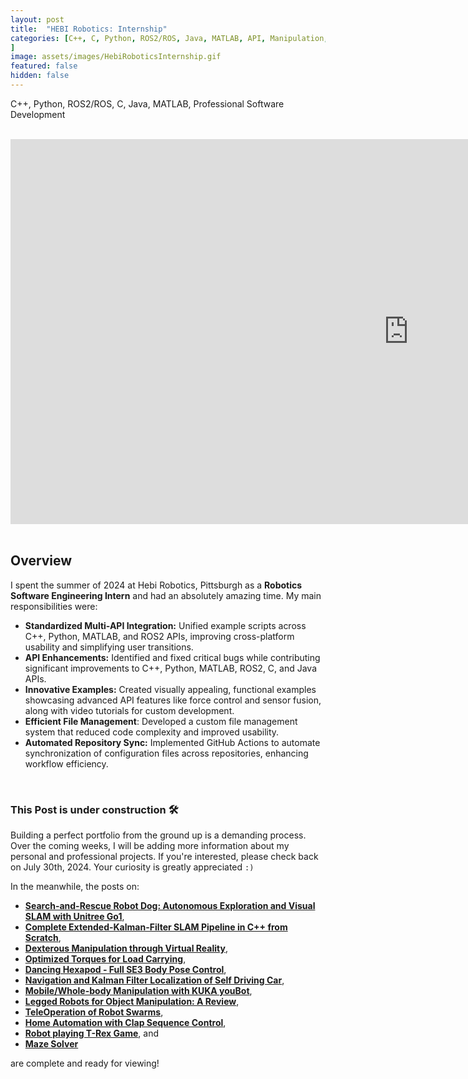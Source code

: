 ```yaml
---
layout: post
title:  "HEBI Robotics: Internship"
categories: [C++, C, Python, ROS2/ROS, Java, MATLAB, API, Manipulation, Motion Planning, Dynamic Systems, Controls, Data Structures, Simulation
]
image: assets/images/HebiRoboticsInternship.gif
featured: false
hidden: false
---
```

C++, Python, ROS2/ROS, C, Java, MATLAB, Professional Software Development

<br>

<div align="center"><iframe width="1273" height="616" src="https://www.youtube.com/embed/NNT_y1tU--c" title="HEBI Robotic Arm Demos" frameborder="0" allow="accelerometer; autoplay; clipboard-write; encrypted-media; gyroscope; picture-in-picture; web-share" referrerpolicy="strict-origin-when-cross-origin" allowfullscreen></iframe></div>

<br>

## Overview

I spent the summer of 2024 at Hebi Robotics, Pittsburgh as a **Robotics Software Engineering Intern** and had an absolutely amazing time. My main responsibilities were:

- **Standardized Multi-API Integration:** Unified example scripts across C++, Python, MATLAB, and ROS2 APIs, improving cross-platform usability and simplifying user transitions.
 - **API Enhancements:** Identified and fixed critical bugs while contributing significant improvements to C++, Python, MATLAB, ROS2, C, and Java APIs.
- **Innovative Examples:** Created visually appealing, functional examples showcasing advanced API features like force control and sensor fusion, along with video tutorials for custom development.
- **Efficient File Management**: Developed a custom file management system that reduced code complexity and improved usability.
- **Automated Repository Sync:** Implemented GitHub Actions to automate synchronization of configuration files across repositories, enhancing workflow efficiency.

<br>

### This Post is under construction 🛠️
Building a perfect portfolio from the ground up is a demanding process.
Over the coming weeks, I will be adding more information about my personal and professional projects. 
If you're interested, please check back on July 30th, 2024.
Your curiosity is greatly appreciated `:)`

In the meanwhile, the posts on:
- [**Search-and-Rescue Robot Dog: Autonomous Exploration and Visual SLAM with Unitree Go1**](https://adityanairs.website/SearchAndRescue/), 
- [**Complete Extended-Kalman-Filter SLAM Pipeline in C++ from Scratch**](https://adityanairs.website/SLAMpipeline/), 
- [**Dexterous Manipulation through Virtual Reality**](https://adityanairs.website/DexterousManipulationThroughVR/), 
- [**Optimized Torques for Load Carrying**](https://adityanairs.website/JointTorqueOptimization/),
- [**Dancing Hexapod - Full SE3 Body Pose Control**](https://adityanairs.website/DancingHexapod/), 
- [**Navigation and Kalman Filter Localization of Self Driving Car**](https://adityanairs.website/SelfDrivingCar/), 
- [**Mobile/Whole-body Manipulation with KUKA youBot**](https://adityanairs.website/MobileManipulation/),
- [**Legged Robots for Object Manipulation: A Review**](https://adityanairs.website/LeggedRobotsForObjectManipulation/), 
- [**TeleOperation of Robot Swarms**](https://adityanairs.website/TeleOperationOfRobotSwarms/), 
- [**Home Automation with Clap Sequence Control**](https://adityanairs.website/ClapSequenceControl/), 
- [**Robot playing T-Rex Game**](https://adityanairs.website/TRexGame/), and
- [**Maze Solver**](https://adityanairs.website/MazeSolver/)

are complete and ready for viewing!

<br>




